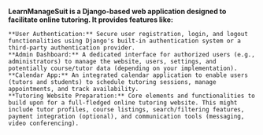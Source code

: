 **LearnManageSuit is a Django-based web application designed to facilitate online tutoring. It provides features like:**

    **User Authentication:** Secure user registration, login, and logout functionalities using Django's built-in authentication system or a third-party authentication provider.
    **Admin Dashboard:** A dedicated interface for authorized users (e.g., administrators) to manage the website, users, settings, and potentially course/tutor data (depending on your implementation).
    **Calendar App:** An integrated calendar application to enable users (tutors and students) to schedule tutoring sessions, manage appointments, and track availability.
    **Tutoring Website Preparation:** Core elements and functionalities to build upon for a full-fledged online tutoring website. This might include tutor profiles, course listings, search/filtering features, payment integration (optional), and communication tools (messaging, video conferencing).
